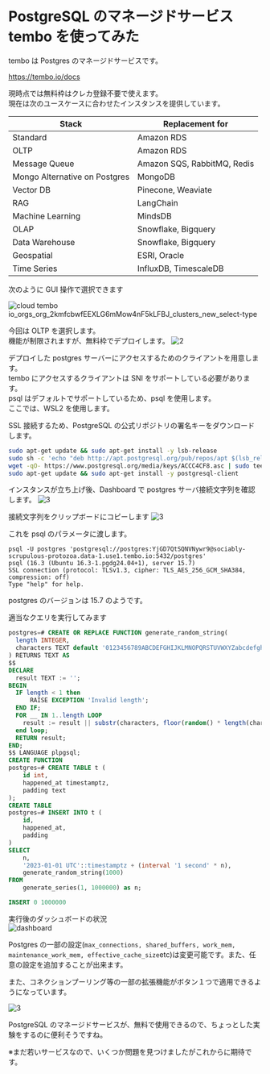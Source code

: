# PostgreSQL のマネージドサービス tembo を使ってみた

tembo は Postgres のマネージドサービスです。

https://tembo.io/docs

現時点では無料枠はクレカ登録不要で使えます。  
現在は次のユースケースに合わせたインスタンスを提供しています。

| Stack                         | Replacement for             |
| ----------------------------- | --------------------------- |
| Standard                      | Amazon RDS                  |
| OLTP                          | Amazon RDS                  |
| Message Queue                 | Amazon SQS, RabbitMQ, Redis |
| Mongo Alternative on Postgres | MongoDB                     |
| Vector DB                     | Pinecone, Weaviate          |
| RAG                           | LangChain                   |
| Machine Learning              | MindsDB                     |
| OLAP                          | Snowflake, Bigquery         |
| Data Warehouse                | Snowflake, Bigquery         |
| Geospatial                    | ESRI, Oracle                |
| Time Series                   | InfluxDB, TimescaleDB       |

次のように GUI 操作で選択できます

![cloud tembo io_orgs_org_2kmfcbwfEEXLG6mMow4nF5kLFBJ_clusters_new_select-type](https://github.com/user-attachments/assets/fc21c9d8-95c6-44dd-b060-96bceff59358)

今回は OLTP を選択します。  
機能が制限されますが、無料枠でデプロイします。
![2](https://github.com/user-attachments/assets/7a1de70f-bd48-4f55-acdc-0721a5bc98d2)

デプロイした postgres サーバーにアクセスするためのクライアントを用意します。  
tembo にアクセスするクライアントは SNI をサポートしている必要があります。  
psql はデフォルトでサポートしているため、psql を使用します。  
ここでは、WSL2 を使用します。

SSL 接続するため、PostgreSQL の公式リポジトリの署名キーをダウンロードします。

```bash
sudo apt-get update && sudo apt-get install -y lsb-release
sudo sh -c 'echo "deb http://apt.postgresql.org/pub/repos/apt $(lsb_release -cs)-pgdg main" > /etc/apt/sources.list.d/pgdg.list'
wget -qO- https://www.postgresql.org/media/keys/ACCC4CF8.asc | sudo tee /etc/apt/trusted.gpg.d/pgdg.asc &>/dev/null
sudo apt-get update && sudo apt-get install -y postgresql-client
```

インスタンスが立ち上げ後、Dashboard で postgres サーバ接続文字列を確認します。
![3](https://github.com/user-attachments/assets/64a48e2e-ea02-46cd-88b1-804a2acf8da6)

接続文字列をクリップボードにコピーします
![3](https://github.com/user-attachments/assets/a8b4c4df-2846-4a1b-b320-05fe3bf52cbb)

これを psql のパラメータに渡します。

```
psql -U postgres 'postgresql://postgres:YjGD7QtSQNVNywr9@sociably-scrupulous-protozoa.data-1.use1.tembo.io:5432/postgres'
psql (16.3 (Ubuntu 16.3-1.pgdg24.04+1), server 15.7)
SSL connection (protocol: TLSv1.3, cipher: TLS_AES_256_GCM_SHA384, compression: off)
Type "help" for help.
```

postgres のバージョンは 15.7 のようです。

適当なクエリを実行してみます

```sql
postgres=# CREATE OR REPLACE FUNCTION generate_random_string(
  length INTEGER,
  characters TEXT default '0123456789ABCDEFGHIJKLMNOPQRSTUVWXYZabcdefghijklmnopqrstuvwxyz'
) RETURNS TEXT AS
$$
DECLARE
  result TEXT := '';
BEGIN
  IF length < 1 then
      RAISE EXCEPTION 'Invalid length';
  END IF;
  FOR __ IN 1..length LOOP
    result := result || substr(characters, floor(random() * length(characters))::int + 1, 1);
  end loop;
  RETURN result;
END;
$$ LANGUAGE plpgsql;
CREATE FUNCTION
postgres=# CREATE TABLE t (
    id int,
    happened_at timestamptz,
    padding text
);
CREATE TABLE
postgres=# INSERT INTO t (
    id,
    happened_at,
    padding
)
SELECT
    n,
    '2023-01-01 UTC'::timestamptz + (interval '1 second' * n),
    generate_random_string(1000)
FROM
    generate_series(1, 1000000) as n;

INSERT 0 1000000
```

実行後のダッシュボードの状況  
![dashboard](https://github.com/user-attachments/assets/acf4833a-56e3-4c94-9a61-32929e1f58c3)

Postgres の一部の設定(`max_connections, shared_buffers, work_mem, maintenance_work_mem, effective_cache_size`etc)は変更可能です。また、任意の設定を追加することが出来ます。

また、コネクションプーリング等の一部の拡張機能がボタン１つで適用できるようになっています。

![3](https://github.com/user-attachments/assets/88d7073f-a3fe-46b3-8f94-5a72428daa69)

PostgreSQL のマネージドサービスが、無料で使用できるので、ちょっとした実験をするのに便利そうですね。

※まだ若いサービスなので、いくつか問題を見つけましたがこれからに期待です。

